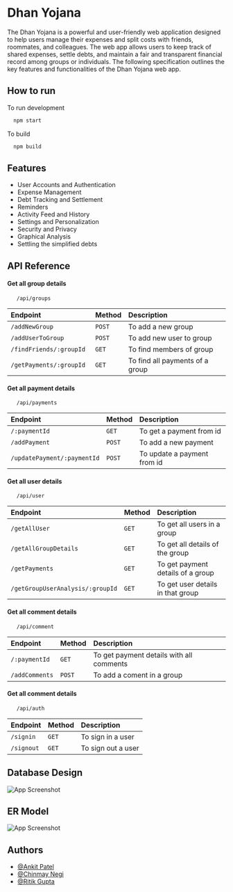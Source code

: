 
# Dhan Yojana

The Dhan Yojana is a powerful and user-friendly web application designed to help users manage their expenses and split costs with friends, roommates, and colleagues. The web app allows users to keep track of shared expenses, settle debts, and maintain a fair and transparent financial record among groups or individuals. The following specification outlines the key features and functionalities of the Dhan Yojana web app.

## How to run

To run development 

```bash
  npm start
```

To build

```bash
  npm build
```

## Features

- User Accounts and Authentication
- Expense Management
- Debt Tracking and Settlement
- Reminders
- Activity Feed and History
- Settings and Personalization
- Security and Privacy
- Graphical Analysis
- Settling the simplified debts


## API Reference

#### Get all group details

```http
   /api/groups
```


| Endpoint | Method     | Description                |
| :-------- | :------- | :------------------------- |
 |   `/addNewGroup `|`POST` | To add a new group |
 |   `/addUserToGroup `|`POST` | To add new user to group |
 |   `/findFriends/:groupId `|`GET` | To find members of group |
 |   `/getPayments/:groupId `|`GET` | To find all payments of a group |

#### Get all payment details

```http
   /api/payments

```
| Endpoint | Method     | Description                |
| :-------- | :------- | :------------------------- |
|    `/:paymentId`|`GET` | To get a payment from id |
|    `/addPayment`|`POST` | To add a new payment |
|    `/updatePayment/:paymentId`|`POST` | To update a payment from id |

#### Get all user details

```http
   /api/user
```
| Endpoint | Method     | Description                |
| :-------- | :------- | :------------------------- |
|    `/getAllUser`|`GET` | To get all users in a group |
|    `/getAllGroupDetails `|`GET` | To get all details of the group|
|    `/getPayments`|`GET` | To get payment details of a group |
|    `/getGroupUserAnalysis/:groupId`|`GET` | To get user details in that group |

#### Get all comment details

```http
   /api/comment

```
| Endpoint | Method     | Description                |
| :-------- | :------- | :------------------------- |
| `/:paymentId`|`GET` | To get payment details with all comments  |
|    `/addComments`|`POST` | To add a coment in a group |


#### Get all comment details

```http
   /api/auth

```
| Endpoint | Method     | Description                |
| :-------- | :------- | :------------------------- |
| `/signin`|`GET` | To sign in a user  |
|    `/signout`|`GET` | To sign out a user |


## Database Design

![App Screenshot](https://drive.google.com/uc?export=view&id=1JYwkto0IQDMdjc5hJrPNkZoTrD_j8D0M)

## ER Model 

![App Screenshot](https://drive.google.com/uc?export=view&id=1_4K1LfK1NufeV_WLLkOGaJb0lzuahYQx)

## Authors

- [@Ankit Patel](https://github.com/Chinmay-024)
- [@Chinmay Negi](https://github.com/AnkitPatel27)
- [@Ritik Gupta](https://github.com/ritik3131)

